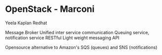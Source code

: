 OpenStack - Marconi
===================
Yeela Kaplan
Redhat

Message Broker
Unified inter service communication
Queuing service, notification service
RESTful Light weight messaging API

Opensource alternative to Amazon's SQS (queues) and SNS (notifications)

